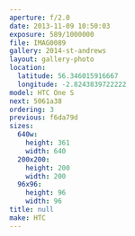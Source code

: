 ```yaml
---
aperture: f/2.0
date: 2013-11-09 10:50:03
exposure: 589/1000000
file: IMAG0089
gallery: 2014-st-andrews
layout: gallery-photo
location:
  latitude: 56.346015916667
  longitude: -2.8243839722222
model: HTC One S
next: 5061a38
ordering: 3
previous: f6da79d
sizes:
  640w:
    height: 361
    width: 640
  200x200:
    height: 200
    width: 200
  96x96:
    height: 96
    width: 96
title: null
make: HTC
---
```

